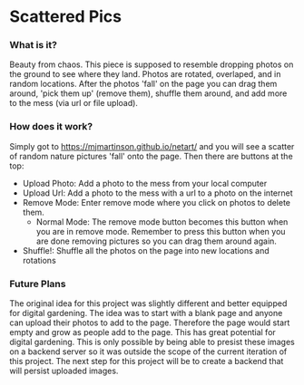 # Scattered Pics

### What is it?
Beauty from chaos. This piece is supposed to resemble dropping photos on the ground to see where they land. Photos are rotated, overlaped, and in random locations. After the photos 'fall' on the page you can drag them around, 'pick them up' (remove them), shuffle them around, and add more to the mess (via url or file upload). 

### How does it work?
Simply got to https://mjmartinson.github.io/netart/ and you will see a scatter of random nature pictures 'fall' onto the page. Then there are buttons at the top:

 * Upload Photo: Add a photo to the mess from your local computer
 * Upload Url: Add a photo to the mess with a url to a photo on the internet
 * Remove Mode: Enter remove mode where you click on photos to delete them. 
   * Normal Mode: The remove mode button becomes this button when you are in remove mode. Remember to press this button when you are done removing pictures so you can drag them around again.
 * Shuffle!: Shuffle all the photos on the page into new locations and rotations

### Future Plans 
The original idea for this project was slightly different and better equipped for digital gardening. The idea was to start with a blank page and anyone can upload their photos to add to the page. Therefore the page would start empty and grow as people add to the page. This has great potential for digital gardening. This is only possible by being able to presist these images on a backend server so it was outside the scope of the current iteration of this project. The next step for this project will be to create a backend that will persist uploaded images.